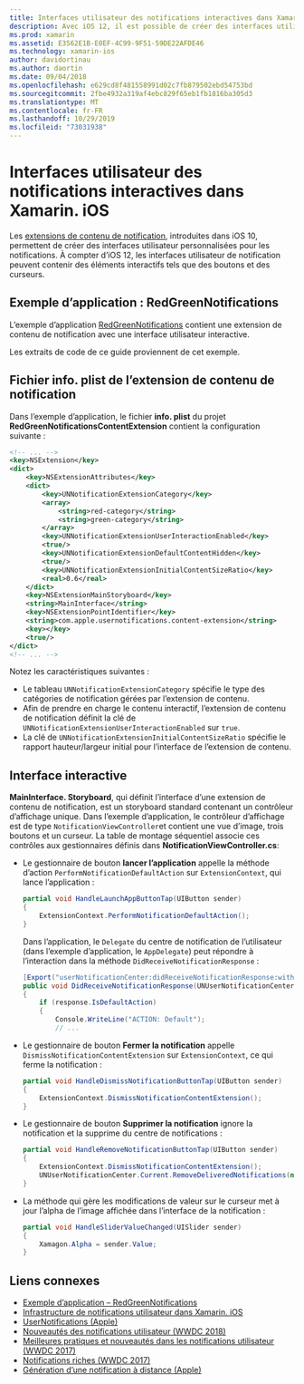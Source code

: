 ```yaml
---
title: Interfaces utilisateur des notifications interactives dans Xamarin. iOS
description: Avec iOS 12, il est possible de créer des interfaces utilisateur interactives pour les notifications locales et distantes. Ce guide explique comment utiliser ces fonctionnalités avec Xamarin. iOS.
ms.prod: xamarin
ms.assetid: E3562E1B-E0EF-4C99-9F51-59DE22AFDE46
ms.technology: xamarin-ios
author: davidortinau
ms.author: daortin
ms.date: 09/04/2018
ms.openlocfilehash: e629cd8f481558991d02c7fb879502ebd54753bd
ms.sourcegitcommit: 2fbe4932a319af4ebc829f65eb1fb1816ba305d3
ms.translationtype: MT
ms.contentlocale: fr-FR
ms.lasthandoff: 10/29/2019
ms.locfileid: "73031938"
---
```

# <a name="interactive-notification-user-interfaces-in-xamarinios"></a>Interfaces utilisateur des notifications interactives dans Xamarin. iOS

Les [extensions de contenu de notification](~/ios/platform/user-notifications/advanced-user-notifications.md), introduites dans iOS 10, permettent de créer des interfaces utilisateur personnalisées pour les notifications. À compter d’iOS 12, les interfaces utilisateur de notification peuvent contenir des éléments interactifs tels que des boutons et des curseurs.

## <a name="sample-app-redgreennotifications"></a>Exemple d’application : RedGreenNotifications

L’exemple d’application [RedGreenNotifications](https://docs.microsoft.com/samples/xamarin/ios-samples/ios12-redgreennotifications) contient une extension de contenu de notification avec une interface utilisateur interactive.

Les extraits de code de ce guide proviennent de cet exemple.

## <a name="notification-content-extension-infoplist-file"></a>Fichier info. plist de l’extension de contenu de notification

Dans l’exemple d’application, le fichier **info. plist** du projet **RedGreenNotificationsContentExtension** contient la configuration suivante :

```xml
<!-- ... -->
<key>NSExtension</key>
<dict>
    <key>NSExtensionAttributes</key>
    <dict>
        <key>UNNotificationExtensionCategory</key>
        <array>
            <string>red-category</string>
            <string>green-category</string>
        </array>
        <key>UNNotificationExtensionUserInteractionEnabled</key>
        <true/>
        <key>UNNotificationExtensionDefaultContentHidden</key>
        <true/>
        <key>UNNotificationExtensionInitialContentSizeRatio</key>
        <real>0.6</real>
    </dict>
    <key>NSExtensionMainStoryboard</key>
    <string>MainInterface</string>
    <key>NSExtensionPointIdentifier</key>
    <string>com.apple.usernotifications.content-extension</string>
    <key></key>
    <true/>
</dict>
<!-- ... -->
```

Notez les caractéristiques suivantes :

- Le tableau `UNNotificationExtensionCategory` spécifie le type des catégories de notification gérées par l’extension de contenu.
- Afin de prendre en charge le contenu interactif, l’extension de contenu de notification définit la clé de `UNNotificationExtensionUserInteractionEnabled` sur `true`.
- La clé de `UNNotificationExtensionInitialContentSizeRatio` spécifie le rapport hauteur/largeur initial pour l’interface de l’extension de contenu.

## <a name="interactive-interface"></a>Interface interactive

**MainInterface. Storyboard**, qui définit l’interface d’une extension de contenu de notification, est un storyboard standard contenant un contrôleur d’affichage unique. Dans l’exemple d’application, le contrôleur d’affichage est de type `NotificationViewController`et contient une vue d’image, trois boutons et un curseur. La table de montage séquentiel associe ces contrôles aux gestionnaires définis dans **NotificationViewController.cs**:

- Le gestionnaire de bouton **lancer l’application** appelle la méthode d’action `PerformNotificationDefaultAction` sur `ExtensionContext`, qui lance l’application :

    ```csharp
    partial void HandleLaunchAppButtonTap(UIButton sender)
    {
        ExtensionContext.PerformNotificationDefaultAction();
    }
    ```

    Dans l’application, le `Delegate` du centre de notification de l’utilisateur (dans l’exemple d’application, le `AppDelegate`) peut répondre à l’interaction dans la méthode `DidReceiveNotificationResponse` :

    ```csharp
    [Export("userNotificationCenter:didReceiveNotificationResponse:withCompletionHandler:")]
    public void DidReceiveNotificationResponse(UNUserNotificationCenter center, UNNotificationResponse response, System.Action completionHandler)
    {
        if (response.IsDefaultAction)
        {
            Console.WriteLine("ACTION: Default");
            // ...
    ```

- Le gestionnaire de bouton **Fermer la notification** appelle `DismissNotificationContentExtension` sur `ExtensionContext`, ce qui ferme la notification :

    ```csharp
    partial void HandleDismissNotificationButtonTap(UIButton sender)
    {
        ExtensionContext.DismissNotificationContentExtension();
    }
    ```

- Le gestionnaire de bouton **Supprimer la notification** ignore la notification et la supprime du centre de notifications :

    ```csharp
    partial void HandleRemoveNotificationButtonTap(UIButton sender)
    {
        ExtensionContext.DismissNotificationContentExtension();
        UNUserNotificationCenter.Current.RemoveDeliveredNotifications(new string[] { notification.Request.Identifier });
    }
    ```

- La méthode qui gère les modifications de valeur sur le curseur met à jour l’alpha de l’image affichée dans l’interface de la notification :

    ```csharp
    partial void HandleSliderValueChanged(UISlider sender)
    {
        Xamagon.Alpha = sender.Value;
    }
    ```

## <a name="related-links"></a>Liens connexes

- [Exemple d’application – RedGreenNotifications](https://docs.microsoft.com/samples/xamarin/ios-samples/ios12-redgreennotifications)
- [Infrastructure de notifications utilisateur dans Xamarin. iOS](~/ios/platform/user-notifications/index.md)
- [UserNotifications (Apple)](https://developer.apple.com/documentation/usernotifications?language=objc)
- [Nouveautés des notifications utilisateur (WWDC 2018)](https://developer.apple.com/videos/play/wwdc2018/710/)
- [Meilleures pratiques et nouveautés dans les notifications utilisateur (WWDC 2017)](https://developer.apple.com/videos/play/wwdc2017/708/)
- [Notifications riches (WWDC 2017)](https://developer.apple.com/videos/play/wwdc2017/817/)
- [Génération d’une notification à distance (Apple)](https://developer.apple.com/documentation/usernotifications/setting_up_a_remote_notification_server/generating_a_remote_notification)
